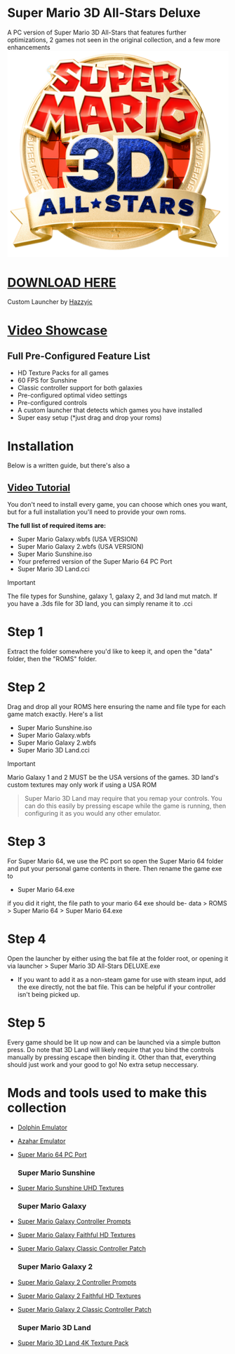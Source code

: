 # Super Mario 3D All-Stars Deluxe
A PC version of Super Mario 3D All-Stars that features further optimizations, 2 games not seen in the original collection, and a few more enhancements
![image](https://github.com/Minibattle/Super-Mario-3D-All-Stars-Deluxe/blob/main/1200px-Logo-Super_Mario_3D_All-Stars.png)
# [DOWNLOAD HERE](https://gofile.io/d/JNo23L)
Custom Launcher by [Hazzyjc](https://github.com/HazzyJC)

# [Video Showcase](https://youtu.be/ToJclMhr4-g)

## Full Pre-Configured Feature List
- HD Texture Packs for all games
- 60 FPS for Sunshine
- Classic controller support for both galaxies
- Pre-configured optimal video settings
- Pre-configured controls
- A custom launcher that detects which games you have installed
- Super easy setup (*just drag and drop your roms)




# Installation
Below is a written guide, but there's also a
## [Video Tutorial](https://youtu.be/JHCXjnGd1Gg)
You don't need to install every game, you can choose which ones you want, but for a full installation you'll need to provide your own roms. 

**The full list of required items are:**
- Super Mario Galaxy.wbfs (USA VERSION)
- Super Mario Galaxy 2.wbfs (USA VERSION)
- Super Mario Sunshine.iso
- Your preferred version of the Super Mario 64 PC Port
- Super Mario 3D Land.cci

> [!IMPORTANT]
> The file types for Sunshine, galaxy 1, galaxy 2, and 3d land mut match. If you have a .3ds file for 3D land, you can simply rename it to .cci

# Step 1
Extract the folder somewhere you'd like to keep it, and open the "data" folder, then the "ROMS" folder.

# Step 2
Drag and drop all your ROMS here ensuring the name and file type for each game match exactly. Here's a list
- Super Mario Sunshine.iso
- Super Mario Galaxy.wbfs
- Super Mario Galaxy 2.wbfs
- Super Mario 3D Land.cci

> [!IMPORTANT]
> Mario Galaxy 1 and 2 MUST be the USA versions of the games. 3D land's custom textures may only work if using a USA ROM

> Super Mario 3D Land may require that you remap your controls. You can do this easily by pressing escape while the game is running, then configuring it as you would any other emulator.

# Step 3
For Super Mario 64, we use the PC port so open the Super Mario 64 folder and put your personal game contents in there. Then rename the game exe to
- Super Mario 64.exe

 if you did it right, the file path to your mario 64 exe should be- data > ROMS > Super Mario 64 > Super Mario 64.exe

# Step 4
Open the launcher by either using the bat file at the folder root, or opening it via launcher > Super Mario 3D All-Stars DELUXE.exe
- If you want to add it as a non-steam game for use with steam input, add the exe directly, not the bat file. This can be helpful if your controller isn't being picked up.

# Step 5
Every game should be lit up now and can be launched via a simple button press. Do note that 3D Land will likely require that you bind the controls manually by pressing escape then binding it. Other than that, everything should just work and your good to go! No extra setup neccessary.


# Mods and tools used to make this collection
- [Dolphin Emulator](https://dolphin-emu.org/)
- [Azahar Emulator](https://azahar-emu.org/)
- [Super Mario 64 PC Port](https://sm64pc.info/)

  ### Super Mario Sunshine
- [Super Mario Sunshine UHD Textures](https://github.com/qashto/Super_Mario_Sunshine_UHD_Texture_Pack)

  ### Super Mario Galaxy
- [Super Mario Galaxy Controller Prompts](https://www.reddit.com/r/DolphinEmulator/comments/c0jdx4/xbox_one_controller_prompts_pack/)
- [Super Mario Galaxy Faithful HD Textures](https://youtu.be/P8lkzqYP7eg)
- [Super Mario Galaxy Classic Controller Patch](https://youtu.be/0evN_8UFGjA)

  ### Super Mario Galaxy 2
- [Super Mario Galaxy 2 Controller Prompts](https://gamebanana.com/mods/514753)
- [Super Mario Galaxy 2 Faithful HD Textures](https://youtu.be/_TBhu-NfrX0)
- [Super Mario Galaxy 2 Classic Controller Patch](https://youtu.be/KNAMVv-4W4g)

  ### Super Mario 3D Land
- [Super Mario 3D Land 4K Texture Pack](https://www.henrikomagnifico.com/super-mario-3d-land-hd)
